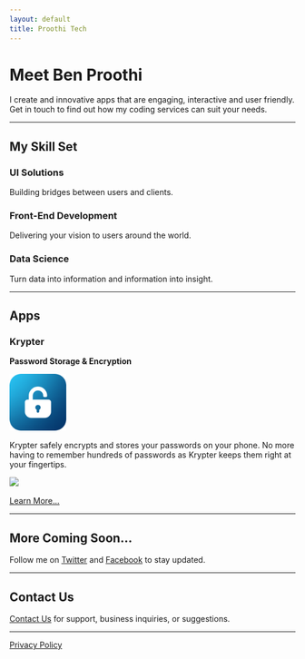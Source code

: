 ```yaml
---
layout: default
title: Proothi Tech
---
```


# Meet Ben Proothi
I create and innovative apps that are engaging, interactive and user friendly. Get in touch to find out how my coding services can suit your needs.

* * *

## My Skill Set
### UI Solutions
Building bridges between users and clients.
### Front-End Development
Delivering your vision to users around the world.
### Data Science
Turn data into information and information into insight.

* * *

## Apps
### Krypter
**Password Storage & Encryption**

<img width="100" alt="Krypter Icon" src="krypter/icon.png">

Krypter safely encrypts and stores your passwords on your phone. No more having to remember hundreds of passwords as Krypter keeps them right at your fingertips.

[<img src="../appstore.png" height="50"/>](https://apps.apple.com/us/app/id1523774990)

[Learn More...](./krypter/main.html)

* * *

## More Coming Soon...
Follow me on [Twitter](https://www.twitter.com/benproothi) and [Facebook](https://www.facebook.com/ben.proothi) to stay updated.

* * *

## Contact Us
[Contact Us](./contact.html) for support, business inquiries, or suggestions.

* * *

[Privacy Policy](./privacypolicy.html)
